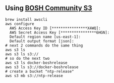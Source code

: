 ## Using [BOSH Community S3](https://github.com/cloudfoundry-community/bosh-gen#share-bosh-releases)

```
brew install awscli
aws configure
  AWS Access Key ID [****************X4WQ]: 
  AWS Secret Access Key [****************6HGN]: 
  Default region name [us-east-1]: 
  Default output format [json]: 
# next 2 commands do the same thing
aws s3 ls
aws s3 ls s3://
# so do the next two
aws s3 ls docker-boshrelease
aws s3 ls s3://docker-boshrelease
# create a bucket "ntp-release"
aws s3 mb s3://ntp-release
```
